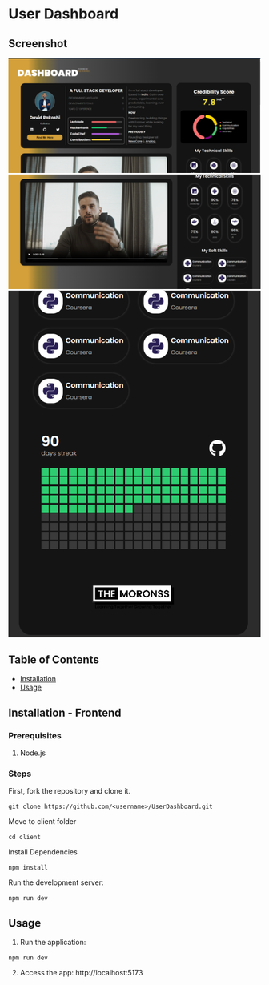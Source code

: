 # User Dashboard

## Screenshot
![alt text](./client/public/image.png)
![alt text](./client/public/image-1.png)
![alt text](./client/public/image-2.png)

## Table of Contents
- [Installation](#installation)
- [Usage](#usage)

## Installation - Frontend
### Prerequisites
1. Node.js

### Steps
First, fork the repository and clone it.

```
git clone https://github.com/<username>/UserDashboard.git
```

Move to client folder 
```
cd client
```

Install Dependencies
```
npm install
```

Run the development server:

```
npm run dev
```

## Usage
1. Run the application: 
```
npm run dev
```
2. Access the app: http://localhost:5173